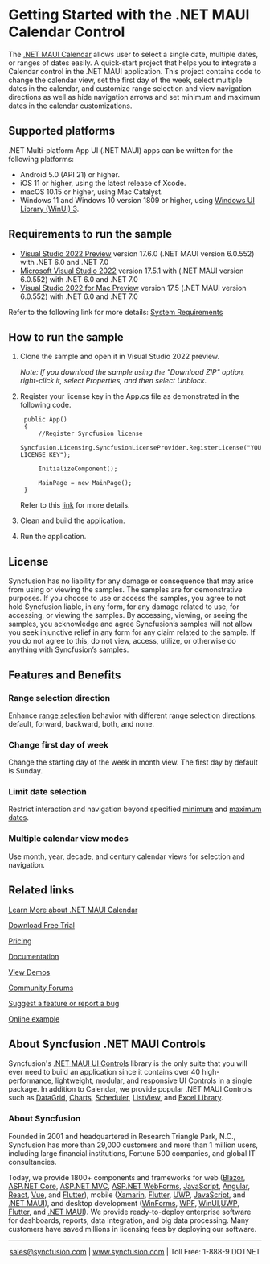 # Getting Started with the .NET MAUI Calendar Control

The [.NET MAUI Calendar](https://www.syncfusion.com/maui-controls/maui-calendar?utm_source=github&utm_medium=listing&utm_campaign=maui-calendar-github-samples) allows user to select a single date, multiple dates, or ranges of dates easily. A quick-start project that helps you to integrate a Calendar control in the .NET MAUI application. This project contains code to change the calendar view, set the first day of the week, select multiple dates in the calendar, and customize range selection and view navigation directions as well as hide navigation arrows and set minimum and maximum dates in the calendar customizations.

## Supported platforms

.NET Multi-platform App UI (.NET MAUI) apps can be written for the following platforms:

* Android 5.0 (API 21) or higher.
* iOS 11 or higher, using the latest release of Xcode.
* macOS 10.15 or higher, using Mac Catalyst.
* Windows 11 and Windows 10 version 1809 or higher, using [Windows UI Library (WinUI) 3](https://learn.microsoft.com/en-us/windows/apps/winui/winui3/).

## Requirements to run the sample

* [Visual Studio 2022 Preview](https://learn.microsoft.com/en-us/visualstudio/releases/2022/release-notes-preview) version 17.6.0 (.NET MAUI version 6.0.552) with .NET 6.0 and .NET 7.0
* [Microsoft Visual Studio 2022](https://learn.microsoft.com/en-us/visualstudio/releases/2022/release-notes) version 17.5.1 with (.NET MAUI version 6.0.552) with .NET 6.0 and .NET 7.0
* [Visual Studio 2022 for Mac Preview](https://visualstudio.microsoft.com/vs/mac/) version 17.5 (.NET MAUI version 6.0.552) with .NET 6.0 and .NET 7.0

Refer to the following link for more details: [System Requirements](https://help.syncfusion.com/maui/system-requirements?utm_source=github&utm_medium=listing&utm_campaign=maui-calendar-github-samples)

## How to run the sample

1. Clone the sample and open it in Visual Studio 2022 preview.
   
   *Note: If you download the sample using the "Download ZIP" option, right-click it, select Properties, and then select Unblock.*

2. Register your license key in the App.cs file as demonstrated in the following code.

		public App()
		{
			//Register Syncfusion license
			Syncfusion.Licensing.SyncfusionLicenseProvider.RegisterLicense("YOUR LICENSE KEY");
		
			InitializeComponent();
		
			MainPage = new MainPage();
		}
		
	Refer to this [link](https://help.syncfusion.com/maui/licensing/overview?utm_source=github&utm_medium=listing&utm_campaign=maui-calendar-github-samples) for more details.
	
3. Clean and build the application.

4. Run the application.

## License

Syncfusion has no liability for any damage or consequence that may arise from using or viewing the samples. The samples are for demonstrative purposes. If you choose to use or access the samples, you agree to not hold Syncfusion liable, in any form, for any damage related to use, for accessing, or viewing the samples. By accessing, viewing, or seeing the samples, you acknowledge and agree Syncfusion’s samples will not allow you seek injunctive relief in any form for any claim related to the sample. If you do not agree to this, do not view, access, utilize, or otherwise do anything with Syncfusion’s samples.

## Features and Benefits

### Range selection direction
Enhance [range selection](https://help.syncfusion.com/maui/calendar/selections#range-selection?utm_source=github&utm_medium=listing&utm_campaign=maui-calendar-github-samples) behavior with different range selection directions: default, forward, backward, both, and none.

### Change first day of week
Change the starting day of the week in month view. The first day by default is Sunday.

### Limit date selection
Restrict interaction and navigation beyond specified [minimum](https://help.syncfusion.com/maui/calendar/date-restrictions#minimum-date?utm_source=github&utm_medium=listing&utm_campaign=maui-calendar-github-samples) and [maximum dates](https://help.syncfusion.com/maui/calendar/date-restrictions#maximum-date?utm_source=github&utm_medium=listing&utm_campaign=maui-calendar-github-samples).

### Multiple calendar view modes
Use month, year, decade, and century calendar views for selection and navigation.

## Related links
[Learn More about .NET MAUI Calendar](https://www.syncfusion.com/maui-controls/maui-calendar?utm_source=github&utm_medium=listing&utm_campaign=maui-calendar-github-samples)

[Download Free Trial](https://www.syncfusion.com/downloads/maui?utm_source=github&utm_medium=listing&utm_campaign=maui-calendar-github-samples)

[Pricing](https://www.syncfusion.com/sales/teamlicense?utm_source=github&utm_medium=listing&utm_campaign=maui-calendar-github-samples)

[Documentation](https://help.syncfusion.com/maui/calendar/getting-started?utm_source=github&utm_medium=listing&utm_campaign=maui-calendar-github-samples)

[View Demos](https://github.com/SyncfusionExamples/getting-started-with-the-dotnet-maui-calendar-control?utm_source=github&utm_medium=listing&utm_campaign=maui-calendar-github-samples)

[Community Forums](https://www.syncfusion.com/forums/maui?utm_source=github&utm_medium=listing&utm_campaign=maui-calendar-github-samples)

[Suggest a feature or report a bug](https://www.syncfusion.com/feedback/maui?utm_source=github&utm_medium=listing&utm_campaign=maui-calendar-github-samples)

[Online example](https://github.com/syncfusion/maui-demos/tree/master/MAUI/Calendar?utm_source=github&utm_medium=listing&utm_campaign=maui-calendar-github-samples)

## About Syncfusion .NET MAUI Controls

Syncfusion's [.NET MAUI UI Controls](https://www.syncfusion.com/maui-controls?utm_source=github&utm_medium=listing&utm_campaign=maui-calendar-github-samples) library is the only suite that you will ever need to build an application since it contains over 40 high-performance, lightweight, modular, and responsive UI Controls in a single package. In addition to Calendar, we provide popular .NET MAUI Controls such as [DataGrid](https://www.syncfusion.com/maui-controls/maui-datagrid?utm_source=github&utm_medium=listing&utm_campaign=maui-calendar-github-samples), [Charts](https://www.syncfusion.com/maui-controls/maui-cartesian-charts?utm_source=github&utm_medium=listing&utm_campaign=maui-calendar-github-samples), [Scheduler](https://www.syncfusion.com/maui-controls/maui-scheduler?utm_source=github&utm_medium=listing&utm_campaign=maui-calendar-github-samples), [ListView](https://www.syncfusion.com/maui-controls/maui-listview?utm_source=github&utm_medium=listing&utm_campaign=maui-calendar-github-samples), and [Excel Library](https://www.syncfusion.com/document-processing/excel-framework/maui?utm_source=github&utm_medium=listing&utm_campaign=maui-calendar-github-samples).

### About Syncfusion
Founded in 2001 and headquartered in Research Triangle Park, N.C., Syncfusion has more than 29,000 customers and more than 1 million users, including large financial institutions, Fortune 500 companies, and global IT consultancies.

Today, we provide 1800+ components and frameworks for web ([Blazor](https://www.syncfusion.com/blazor-components?utm_source=github&utm_medium=listing&utm_campaign=maui-calendar-github-samples), [ASP.NET Core](https://www.syncfusion.com/aspnet-core-ui-controls?utm_source=github&utm_medium=listing&utm_campaign=maui-calendar-github-samples), [ASP.NET MVC](https://www.syncfusion.com/aspnet-mvc-ui-controls?utm_source=github&utm_medium=listing&utm_campaign=maui-calendar-github-samples), [ASP.NET WebForms](https://www.syncfusion.com/jquery/aspnet-webforms-ui-controls?utm_source=github&utm_medium=listing&utm_campaign=maui-calendar-github-samples), [JavaScript](https://www.syncfusion.com/javascript-ui-controls?utm_source=github&utm_medium=listing&utm_campaign=maui-calendar-github-samples), [Angular](https://www.syncfusion.com/angular-components?utm_source=github&utm_medium=listing&utm_campaign=maui-calendar-github-samples), [React](https://www.syncfusion.com/react-components?utm_source=github&utm_medium=listing&utm_campaign=maui-calendar-github-samples), [Vue](https://www.syncfusion.com/vue-components?utm_source=github&utm_medium=listing&utm_campaign=maui-calendar-github-samples), and [Flutter](https://www.syncfusion.com/flutter-widgets?utm_source=github&utm_medium=listing&utm_campaign=maui-calendar-github-samples)), mobile ([Xamarin](https://www.syncfusion.com/xamarin-ui-controls?utm_source=github&utm_medium=listing&utm_campaign=maui-calendar-github-samples), [Flutter](https://www.syncfusion.com/flutter-widgets?utm_source=github&utm_medium=listing&utm_campaign=maui-calendar-github-samples), [UWP](https://www.syncfusion.com/uwp-ui-controls?utm_source=github&utm_medium=listing&utm_campaign=maui-calendar-github-samples), [JavaScript](https://www.syncfusion.com/javascript-ui-controls?utm_source=github&utm_medium=listing&utm_campaign=maui-calendar-github-samples), and [.NET MAUI](https://www.syncfusion.com/maui-controls?utm_source=github&utm_medium=listing&utm_campaign=maui-calendar-github-samples)), and desktop development ([WinForms](https://www.syncfusion.com/winforms-ui-controls?utm_source=github&utm_medium=listing&utm_campaign=maui-calendar-github-samples), [WPF](https://www.syncfusion.com/wpf-controls?utm_source=github&utm_medium=listing&utm_campaign=maui-calendar-github-samples), [WinUI](https://www.syncfusion.com/winui-controls?utm_source=github&utm_medium=listing&utm_campaign=maui-calendar-github-samples),[UWP](https://www.syncfusion.com/uwp-ui-controls?utm_source=github&utm_medium=listing&utm_campaign=maui-calendar-github-samples), [Flutter](https://www.syncfusion.com/flutter-widgets?utm_source=github&utm_medium=listing&utm_campaign=maui-calendar-github-samples), and [.NET MAUI](https://www.syncfusion.com/maui-controls?utm_source=github&utm_medium=listing&utm_campaign=maui-calendar-github-samples)). We provide ready-to-deploy enterprise software for dashboards, reports, data integration, and big data processing. Many customers have saved millions in licensing fees by deploying our software.

<hr style="height:0.3px;border:none;color:lightgrey;background-color:lightgrey;" />

<p align="center">
<a href="mailto:sales@syncfusion.com?Subject=Syncfusion .NET MAUI Calendar - GitHub" target="_top">sales@syncfusion.com</a> | <a href="https://www.syncfusion.com?utm_source=github&utm_medium=listing&utm_campaign=maui-calendar-github-samples">www.syncfusion.com</a> | Toll Free: 1-888-9 DOTNET <br>
</p>